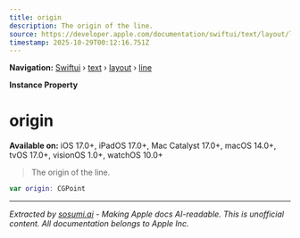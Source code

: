 ```yaml
---
title: origin
description: The origin of the line.
source: https://developer.apple.com/documentation/swiftui/text/layout/line/origin
timestamp: 2025-10-29T00:12:16.751Z
---
```


**Navigation:** [Swiftui](/documentation/swiftui) › [text](/documentation/swiftui/text) › [layout](/documentation/swiftui/text/layout) › [line](/documentation/swiftui/text/layout/line)

**Instance Property**

# origin

**Available on:** iOS 17.0+, iPadOS 17.0+, Mac Catalyst 17.0+, macOS 14.0+, tvOS 17.0+, visionOS 1.0+, watchOS 10.0+

> The origin of the line.

```swift
var origin: CGPoint
```

---

*Extracted by [sosumi.ai](https://sosumi.ai) - Making Apple docs AI-readable.*
*This is unofficial content. All documentation belongs to Apple Inc.*
